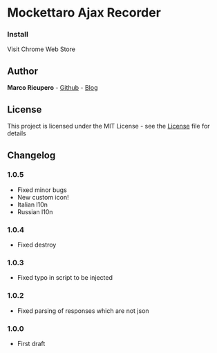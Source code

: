 # Mockettaro Ajax Recorder

### Install
Visit Chrome Web Store

## Author
**Marco Ricupero** - [Github](https://github.com/Marketto) - [Blog](http://blog.marketto.it)


## License
This project is licensed under the MIT License - see the [License](/LICENSE) file for details

## Changelog
### 1.0.5
- Fixed minor bugs
- New custom icon!
- Italian l10n
- Russian l10n
### 1.0.4
- Fixed destroy
### 1.0.3
- Fixed typo in script to be injected
### 1.0.2
- Fixed parsing of responses which are not json
### 1.0.0
- First draft
